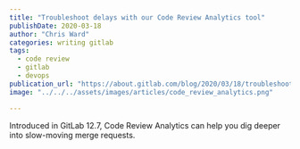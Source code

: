 ```yaml
---
title: "Troubleshoot delays with our Code Review Analytics tool"
publishDate: 2020-03-18
author: "Chris Ward"
categories: writing gitlab
tags:
  - code review
  - gitlab
  - devops
publication_url: "https://about.gitlab.com/blog/2020/03/18/troubleshoot-delays-with-code-review-analytics/"
image: "../../../assets/images/articles/code_review_analytics.png"

---
```

Introduced in GitLab 12.7, Code Review Analytics can help you dig deeper into slow-moving merge requests.